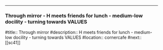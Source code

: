 ---
### Through mirror - H meets friends for lunch - medium-low docility - turning towards VALUES

#title:: Through mirror
#description:: H meets friends for lunch - medium-low docility - turning towards VALUES
#location:: cornercafe
#next:: [[sc41]]

